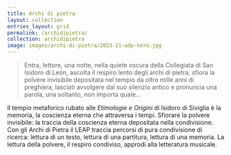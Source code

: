```yaml
---
title: Archi di pietra
layout: collection
entries_layout: grid
permalink: /archidipietra/
collection: archidipietra
image: images/archi-di-pietra/2023-11-adp-hero.jpg
---
```


> Entra, lettore, una notte, nella quiete oscura della Collegiata di San Isidoro
di León, ascolta il respiro lento degli archi di pietra, sfiora la polvere
invisibile depositata nel tempio da oltre mille anni di preghiera, lasciati
avvolgere dal suo silenzio antico e pronuncia una parola, una soltanto, non
importa quale…

Il tempio metaforico rubato alle _Etimologie e Origini_ di Isidoro di Siviglia è
la memoria, la coscienza eterna che attraversa i tempi. Sfiorare la polvere
invisibile: la traccia della coscienza eterna depositata nella condivisione.
Con gli Archi di Pietra il LEAP traccia percorsi di pura condivisione di ricerca:
lettura di un testo, lettura di una partitura, lettura di una memoria. La lettura
della polvere, il respiro condiviso, approdi alla letteratura musicale. 
